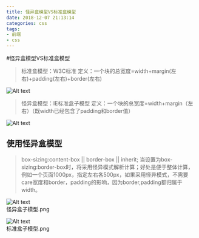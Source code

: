 ```yaml
---
title: 怪异盒模型VS标准盒模型
date: 2018-12-07 21:13:14
categories: css
tags:
- 前端
- css
---
```


#怪异盒模型VS标准盒模型

>标准盒模型：W3C标准
>定义：一个块的总宽度=width+margin(左右)+padding(左右)+border(左右)  

![Alt text](/images/css/content_box.png)

>怪异盒模型：IE标准盒子模型
>定义：一个块的总宽度=width+margin（左右）（既width已经包含了padding和border值）  

![Alt text](/images/css/border_box.png)

## 使用怪异盒模型

>box-sizing:content-box || border-box || inherit;
>当设置为box-sizing:border-box时，将采用怪异模式解析计算；好处是便于整体计算，例如一个页面1000px，指定左右各500px，如果采用怪异模式，不需要care宽度和border，padding的影响，因为border,padding都归属于width。  

![Alt text](/images/css/border_box_1.png)  
怪异盒子模型.png

![Alt text](/images/css/content_box_1.png)  
标准盒子模型.png